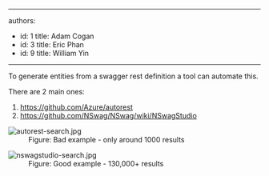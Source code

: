 

---
authors:
  - id: 1
    title: Adam Cogan
  - id: 3
    title: Eric Phan
  - id: 9
    title: William Yin
---




<span class='intro'> <p>To generate entities from a&#160;swagger rest definition a tool can automate this.​<br></p><p>There are 2 main ones&#58;​<br></p> </span>

<ol><li>
      <a href="https&#58;//github.com/Azure/autorest%22%20%5co%20%22https&#58;//github.com/Azure/autorestCtrl+Click%20or%20tap%20to%20follow%20the%20link" target="_blank">https&#58;//github.com/Azure/autorest</a></li><li>
      <a href="https&#58;//github.com/NSwag/NSwag/wiki/NSwagStudio" target="_blank">https&#58;//github.com/NSwag/NSwag/wiki/NSwagStudio</a>​<br></li></ol><dl class="badImage"><dt><img src="/PublishingImages/autorest-search.jpg" alt="autorest-search.jpg" />​</dt>
<dd>Figure&#58; Bad example - only around 1000 results</dd></dl><dl class="goodImage"><dt><img src="/PublishingImages/nswagstudio-search.jpg" alt="nswagstudio-search.jpg" /></dt><dd>Figure&#58; Good example - 130,000+ results</dd></dl>


